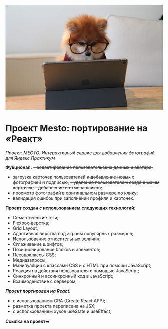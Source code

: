 ![](./ReadMe.jpg)
# Проект Mesto: портирование на «Реакт»

_Проект: МЕСТО. Интерактивный сервис для добавления фотографий для Яндекс.Практикум_

**Фукционал:**
~~- редактирование пользовательских данных и аватара;~~
- загрузка карточек пользователей ~~и добавление новых~~ с фотографией и подписью;
~~- удаление пользователем созданных им карточек;~~
~~- добавление и отмена лайков;~~
- просмотр фотографий в оригинальном размере по клику;
- валидация ошибок при заполнении профиля и карточек.

**Проект создан с использованием следующих технологий:**
- Семантические теги;
- Flexbox-верстка;
- Grid Layout;
- Адаптивная верстка под экраны популярных размеров;
- Использование относительных величин;
- Сглаживание шрифтов;
- Позиционирование блоков и элементов;
- Псевдоклассы CSS;
- Медиазапросы;
- Манипуляции с классами CSS и с HTML при помощи JavaScript;
- Реакция на действия пользователя с помощью JavaScript;
- Синхронный и ассинхронный код в JavaScript;
- Взаимодействие с сервером; 

**_Проект портирован на React:_**
- с использованием CRA (Create React APP);
- разметка проекта переписана на JSX;
- с использованием хуков useState и useEffect;

**Ссылка на проект**➡️